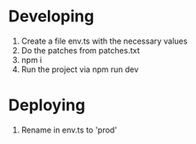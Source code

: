 # Developing
1. Create a file env.ts with the necessary values
2. Do the patches from patches.txt
3. npm i
4. Run the project via npm run dev

# Deploying
1. Rename in env.ts to 'prod'